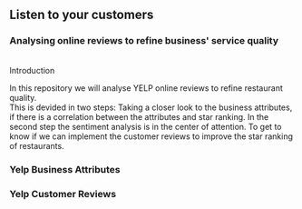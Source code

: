 ## Listen to your  customers

### Analysing online reviews to refine business' service quality

<br>
Introduction

In this repository we will analyse YELP online reviews to refine restaurant quality. 
<br>
This is devided in two steps: Taking a closer look to the business attributes, if there is a correlation between the attributes and star ranking.
In the second step the sentiment analysis is in the center of attention. To get to know if we can implement the customer reviews to improve the star ranking of restaurants.

### Yelp Business Attributes


### Yelp Customer Reviews
